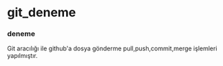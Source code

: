 # git_deneme
### deneme
Git aracılığı ile github'a dosya gönderme pull,push,commit,merge işlemleri yapılmıştır.
